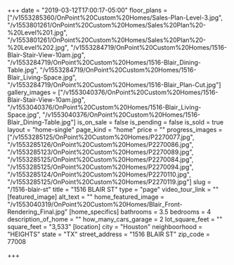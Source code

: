 +++
date = "2019-03-12T17:00:17-05:00"
floor_plans = ["/v1553285360/OnPoint%20Custom%20Homes/Sales-Plan-Level-3.jpg", "/v1553801261/OnPoint%20Custom%20Homes/Sales%20Plan%20-%20Level%201.jpg", "/v1553801261/OnPoint%20Custom%20Homes/Sales%20Plan%20-%20Level%202.jpg", "/v1553284719/OnPoint%20Custom%20Homes/1516-Blair-Stair-View-10am.jpg", "/v1553284719/OnPoint%20Custom%20Homes/1516-Blair_Dining-Table.jpg", "/v1553284719/OnPoint%20Custom%20Homes/1516-Blair_Living-Space.jpg", "/v1553284719/OnPoint%20Custom%20Homes/1516-Blair_Plan-Cut.jpg"]
gallery_images = ["/v1553040376/OnPoint%20Custom%20Homes/1516-Blair-Stair-View-10am.jpg", "/v1553040376/OnPoint%20Custom%20Homes/1516-Blair_Living-Space.jpg", "/v1553040376/OnPoint%20Custom%20Homes/1516-Blair_Dining-Table.jpg"]
is_on_sale = false
is_pending = false
is_sold = true
layout = "home-single"
page_kind = "home"
price = ""
progress_images = ["/v1553285125/OnPoint%20Custom%20Homes/P2270077.jpg", "/v1553285126/OnPoint%20Custom%20Homes/P2270086.jpg", "/v1553285123/OnPoint%20Custom%20Homes/P2270089.jpg", "/v1553285125/OnPoint%20Custom%20Homes/P2270084.jpg", "/v1553285125/OnPoint%20Custom%20Homes/P2270094.jpg", "/v1553285124/OnPoint%20Custom%20Homes/P2270110.jpg", "/v1553285125/OnPoint%20Custom%20Homes/P2270119.jpg"]
slug = "/1516-blair-st"
title = "1516 BLAIR ST"
type = "page"
video_tour_link = ""
[featured_image]
alt_text = ""
home_featured_image = "/v1553040319/OnPoint%20Custom%20Homes/Blair_Front-Rendering_Final.jpg"
[home_specifics]
bathrooms = 3.5
bedrooms = 4
description_of_home = ""
how_many_cars_garage = 2
lot_square_feet = ""
square_feet = "3,533"
[location]
city = "Houston"
neighboorhood = "HEIGHTS"
state = "TX"
street_address = "1516 BLAIR ST"
zip_code = 77008

+++
